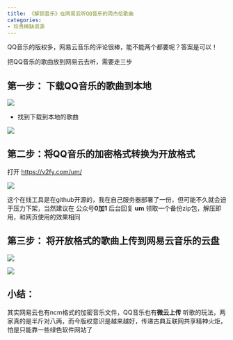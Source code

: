 ```yaml
---
title: 《解锁音乐》在网易云听QQ音乐的周杰伦歌曲
categories:
- 珍贵稀缺资源
---
```


QQ音乐的版权多，网易云音乐的评论很棒，能不能两个都要呢？答案是可以！

把QQ音乐的歌曲放到网易云去听，需要走三步

## 第一步： 下载QQ音乐的歌曲到本地

![](https://v2fy.com/asset/soft-000011-unlock-music/001.png)

- 找到下载到本地的歌曲

![](https://v2fy.com/asset/soft-000011-unlock-music/002.png)


## 第二步：将QQ音乐的加密格式转换为开放格式

打开 https://v2fy.com/um/

![](https://v2fy.com/asset/soft-000011-unlock-music/003.gif)

这个在线工具是在github开源的，我在自己服务器部署了一份，但可能不久就会迫于压力下架，当然建议在 公众号**0加1** 后台回复 **um** 领取一个备份zip包，解压即用，和网页使用的效果相同

## 第三步： 将开放格式的歌曲上传到网易云音乐的云盘

![](https://v2fy.com/asset/soft-000011-unlock-music/004.gif)

![](https://v2fy.com/asset/soft-000011-unlock-music/005.gif)

## 小结：

其实网易云也有ncm格式的加密音乐文件，QQ音乐也有**微云上传** 听歌的玩法，两家真的是半斤对八两，而今版权意识是越来越好，传递古典互联网共享精神火炬，怕是只能靠一些绿色软件网站了




